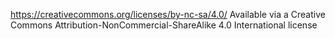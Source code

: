 https://creativecommons.org/licenses/by-nc-sa/4.0/
Available via a Creative Commons Attribution-NonCommercial-ShareAlike 4.0 International license
